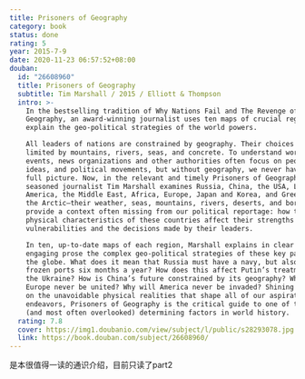 ```yaml
---
title: Prisoners of Geography
category: book
status: done
rating: 5
year: 2015-7-9
date: 2020-11-23 06:57:52+08:00
douban:
  id: "26608960"
  title: Prisoners of Geography
  subtitle: Tim Marshall / 2015 / Elliott & Thompson
  intro: >-
    In the bestselling tradition of Why Nations Fail and The Revenge of
    Geography, an award-winning journalist uses ten maps of crucial regions to
    explain the geo-political strategies of the world powers.

    All leaders of nations are constrained by geography. Their choices are
    limited by mountains, rivers, seas, and concrete. To understand world
    events, news organizations and other authorities often focus on people,
    ideas, and political movements, but without geography, we never have the
    full picture. Now, in the relevant and timely Prisoners of Geography,
    seasoned journalist Tim Marshall examines Russia, China, the USA, Latin
    America, the Middle East, Africa, Europe, Japan and Korea, and Greenland and
    the Arctic—their weather, seas, mountains, rivers, deserts, and borders—to
    provide a context often missing from our political reportage: how the
    physical characteristics of these countries affect their strengths and
    vulnerabilities and the decisions made by their leaders.

    In ten, up-to-date maps of each region, Marshall explains in clear and
    engaging prose the complex geo-political strategies of these key parts of
    the globe. What does it mean that Russia must have a navy, but also has
    frozen ports six months a year? How does this affect Putin’s treatment of
    the Ukraine? How is China’s future constrained by its geography? Why will
    Europe never be united? Why will America never be invaded? Shining a light
    on the unavoidable physical realities that shape all of our aspirations and
    endeavors, Prisoners of Geography is the critical guide to one of the major
    (and most often overlooked) determining factors in world history.
  rating: 7.8
  cover: https://img1.doubanio.com/view/subject/l/public/s28293078.jpg
  link: https://book.douban.com/subject/26608960/
---
```


是本很值得一读的通识介绍，目前只读了part2

